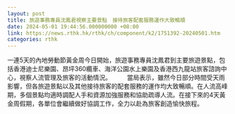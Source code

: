 ```yaml
---
layout: post
title: 旅遊事務專員沈鳳君視察主要景點　接待旅客配套服務運作大致暢順
date: 2024-05-01 19:44:56.000000000 +08:00
link: https://news.rthk.hk/rthk/ch/component/k2/1751392-20240501.htm
categories: rthk
---
```


一連5天的內地勞動節黃金周今日開始，旅遊事務專員沈鳳君到主要旅遊景點，包括香港迪士尼樂園、昂坪360纜車、海洋公園水上樂園及香港西九龍站旅客諮詢中心，視察人流管理及旅客的活動情況。
　　 
當局表示，雖然今日部分時間受天雨影響，但各旅遊景點以及其他接待旅客的配套服務的運作均大致暢順。在人流高峰期，多個景點均適時調配人手和資源加強服務和協助疏導人流。在接下來的4天黃金周假期，各單位會繼續做好協調工作，全力以赴為旅客創造愉快旅程。
